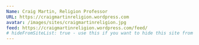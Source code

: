 ```yaml
---
Name: Craig Martin, Religion Professor
URL: https://craigmartinreligion.wordpress.com
avatar: /images/sites/craigmartinreligion.jpg
feed: https://craigmartinreligion.wordpress.com/feed/
# hideFromSiteList: true - use this if you want to hide this site from the list of sites on this page: https://eleventy-m10y.lkmt.us/sites/
---
```

